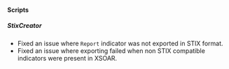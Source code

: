 
#### Scripts

##### StixCreator

- Fixed an issue where `Report` indicator was not exported in STIX format. 
- Fixed an issue where exporting failed when non STIX compatible indicators were present in XSOAR.